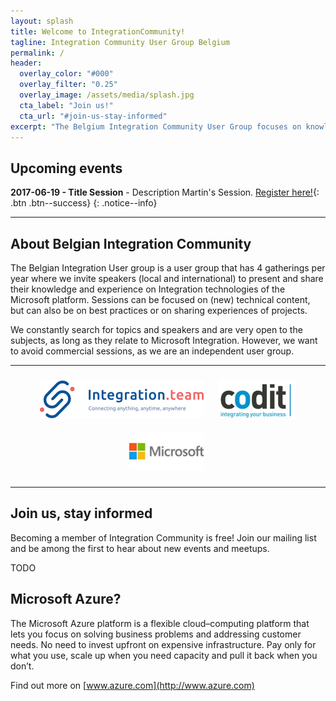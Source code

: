 ```yaml
---
layout: splash
title: Welcome to IntegrationCommunity!
tagline: Integration Community User Group Belgium
permalink: /
header:
  overlay_color: "#000"
  overlay_filter: "0.25"
  overlay_image: /assets/media/splash.jpg
  cta_label: "Join us!"
  cta_url: "#join-us-stay-informed"
excerpt: "The Belgium Integration Community User Group focuses on knowledge sharing and networking around development and architecture of Microsoft’s Integration Technology."
---
```


## Upcoming events
**2017-06-19 - Title Session** - Description Martin's Session. [Register here!](/events/2017/06/19/sessionname){: .btn .btn--success}
{: .notice--info}

<hr />

## About Belgian Integration Community

The Belgian Integration User group is a user group that has 4 gatherings per year where we invite speakers (local and international) to present and share their knowledge and experience on Integration technologies of the Microsoft platform.  Sessions can be focused on (new) technical content, but can also be on best practices or on sharing experiences of projects.

We constantly search for topics and speakers and are very open to the subjects, as long as they relate to Microsoft Integration.  However, we want to avoid commercial sessions, as we are an independent user group.

<hr />

<p style="text-align: center;">
<a href="http://www.integration.team"><img alt="" src="/assets/media/sponsors/logo-integrationteam.png" vspace="10" /></a>&nbsp;&nbsp;&nbsp;&nbsp;&nbsp;
<a href="http://www.codit.be"><img alt="" src="/assets/media/sponsors/logo-codit.jpg" vspace="10" /></a>&nbsp;


<br />
<a href="http://www.microsoft.be"><img alt="" src="/assets/media/sponsors/logo-microsoft.jpg" vspace="10" /></a>&nbsp;</a>
</p>

<hr />

## Join us, stay informed

Becoming a member of Integration Community is free! Join our mailing list and be among the first to hear about new events and meetups.

TODO

## Microsoft Azure?

The Microsoft Azure platform is a flexible cloud–computing platform that lets you focus on solving business problems and addressing customer needs. No need to invest upfront on expensive infrastructure. Pay only for what you use, scale up when you need capacity and pull it back when you don’t.

Find out more on [www.azure.com](http://www.azure.com)
